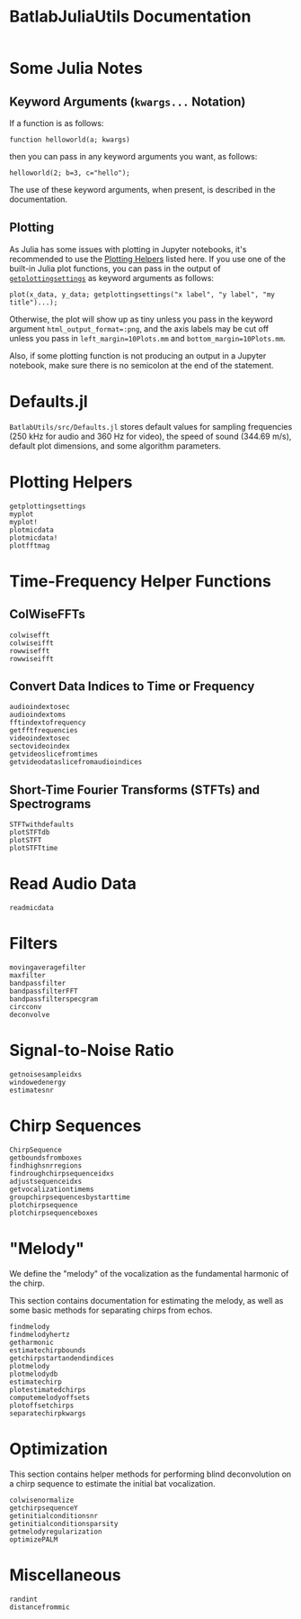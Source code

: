 # BatlabJuliaUtils Documentation

```@contents
```

# Some Julia Notes
## Keyword Arguments (`kwargs...`  Notation)
If a function is as follows:
```
function helloworld(a; kwargs)
```
then you can pass in any keyword arguments you want, as follows:
```
helloworld(2; b=3, c="hello");
```
The use of these keyword arguments, when present, is described in the documentation.

## Plotting
As Julia has some issues with plotting in Jupyter notebooks, it's recommended to use the [Plotting Helpers](@ref) listed here. If you use one of the built-in Julia plot functions, you can pass in the output of [`getplottingsettings`](@ref) as keyword arguments as follows:
```
plot(x_data, y_data; getplottingsettings("x label", "y label", "my title")...);
```
Otherwise, the plot will show up as tiny unless you pass in the keyword argument `html_output_format=:png`, and the axis labels may be cut off unless you pass in `left_margin=10Plots.mm` and `bottom_margin=10Plots.mm`.

Also, if some plotting function is not producing an output in a Jupyter notebook, make sure there is no semicolon at the end of the statement.

# Defaults.jl
`BatlabUtils/src/Defaults.jl` stores default values for sampling frequencies (250 kHz for audio and 360 Hz for video), the speed of sound (344.69 m/s), default plot dimensions, and some algorithm parameters.

# Plotting Helpers

```@docs
getplottingsettings
myplot
myplot!
plotmicdata
plotmicdata!
plotfftmag
```

# Time-Frequency Helper Functions

## ColWiseFFTs

```@docs
colwisefft
colwiseifft
rowwisefft
rowwiseifft
```

## Convert Data Indices to Time or Frequency
```@docs
audioindextosec
audioindextoms
fftindextofrequency
getfftfrequencies
videoindextosec
sectovideoindex
getvideoslicefromtimes
getvideodataslicefromaudioindices
```
## Short-Time Fourier Transforms (STFTs) and Spectrograms

```@docs
STFTwithdefaults
plotSTFTdb
plotSTFT
plotSTFTtime
```

# Read Audio Data

```@docs
readmicdata
```

# Filters

```@docs
movingaveragefilter
maxfilter
bandpassfilter
bandpassfilterFFT
bandpassfilterspecgram
circconv
deconvolve
```

# Signal-to-Noise Ratio
```@docs
getnoisesampleidxs
windowedenergy
estimatesnr
```

# Chirp Sequences

```@docs
ChirpSequence
getboundsfromboxes
findhighsnrregions
findroughchirpsequenceidxs
adjustsequenceidxs
getvocalizationtimems
groupchirpsequencesbystarttime
plotchirpsequence
plotchirpsequenceboxes
```

# "Melody"
We define the "melody" of the vocalization as the fundamental harmonic of the chirp.

This section contains documentation for estimating the melody, as well as some basic methods for separating chirps from echos.

```@docs
findmelody
findmelodyhertz
getharmonic
estimatechirpbounds
getchirpstartandendindices
plotmelody
plotmelodydb
estimatechirp
plotestimatedchirps
computemelodyoffsets
plotoffsetchirps
separatechirpkwargs
```

# Optimization
This section contains helper methods for performing blind deconvolution on a chirp sequence to estimate the initial bat vocalization.

```@docs
colwisenormalize
getchirpsequenceY
getinitialconditionsnr
getinitialconditionsparsity
getmelodyregularization
optimizePALM
```

# Miscellaneous
```@docs
randint
distancefrommic
```